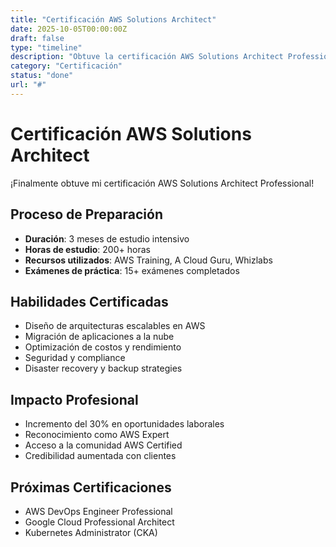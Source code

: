 ```yaml
---
title: "Certificación AWS Solutions Architect"
date: 2025-10-05T00:00:00Z
draft: false
type: "timeline"
description: "Obtuve la certificación AWS Solutions Architect Professional, una de las certificaciones más demandadas en la industria"
category: "Certificación"
status: "done"
url: "#"
---
```


# Certificación AWS Solutions Architect

¡Finalmente obtuve mi certificación AWS Solutions Architect Professional!

## Proceso de Preparación

- **Duración**: 3 meses de estudio intensivo
- **Horas de estudio**: 200+ horas
- **Recursos utilizados**: AWS Training, A Cloud Guru, Whizlabs
- **Exámenes de práctica**: 15+ exámenes completados

## Habilidades Certificadas

- Diseño de arquitecturas escalables en AWS
- Migración de aplicaciones a la nube
- Optimización de costos y rendimiento
- Seguridad y compliance
- Disaster recovery y backup strategies

## Impacto Profesional

- Incremento del 30% en oportunidades laborales
- Reconocimiento como AWS Expert
- Acceso a la comunidad AWS Certified
- Credibilidad aumentada con clientes

## Próximas Certificaciones

- AWS DevOps Engineer Professional
- Google Cloud Professional Architect
- Kubernetes Administrator (CKA)
